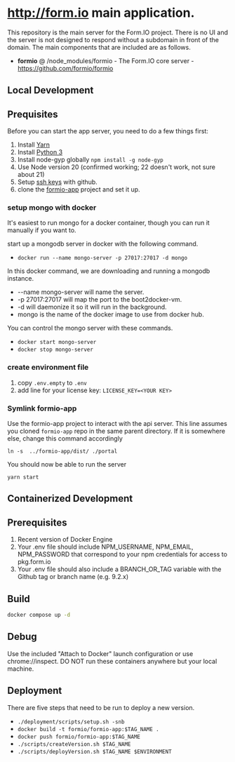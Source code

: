 http://form.io main application.
================================
This repository is the main server for the Form.IO project. There is no UI and the server is not designed to respond
without a subdomain in front of the domain. The main components that are included are as follows.

 - **formio** @ /node_modules/formio - The Form.IO core server - https://github.com/formio/formio

Local Development
------------
## Prequisites
Before you can start the app server, you need to do a few things first:
1. Install [Yarn](https://classic.yarnpkg.com/lang/en/)
2. Install [Python 3](https://www.python.org/downloads/)
3. Install node-gyp globally `npm install -g node-gyp`
4. Use Node version 20 (confirmed working; 22 doesn't work, not sure about 21)
5. Setup [ssh keys](https://docs.github.com/en/authentication/connecting-to-github-with-ssh/generating-a-new-ssh-key-and-adding-it-to-the-ssh-agent) with github.
6. clone the [formio-app](https://github.com/formio/formio-app) project and set it up.

### setup mongo with docker
It's easiest to run mongo for a docker container, though you can run it manually if you want to.

start up a mongodb server in docker with the following command.

  - ```docker run --name mongo-server -p 27017:27017 -d mongo```

In this docker command, we are downloading and running a mongodb instance.

  - --name mongo-server will name the server.
  - -p 27017:27017 will map the port to the boot2docker-vm.
  - -d will daemonize it so it will run in the background.
  - mongo is the name of the docker image to use from docker hub.

You can control the mongo server with these commands.

  - ```docker start mongo-server```
  - ```docker stop mongo-server```

### create environment file
1. copy `.env.empty` to `.env`
2. add line for your license key: `LICENSE_KEY=<YOUR KEY>`

### Symlink formio-app
Use the formio-app project to interact with the api server.  This line assumes you cloned `formio-app` repo in the same parent directory.  If it is somewhere else, change this command accordingly

```
ln -s  ../formio-app/dist/ ./portal
```

You should now be able to run the server

```
yarn start
```

Containerized Development
------------
## Prerequisites
1. Recent version of Docker Engine
2. Your .env file should include NPM_USERNAME, NPM_EMAIL, NPM_PASSWORD that correspond to your npm credentials for access to pkg.form.io
3. Your .env file should also include a BRANCH_OR_TAG variable with the Github tag or branch name (e.g. 9.2.x)

## Build
```bash
docker compose up -d
```

## Debug
Use the included "Attach to Docker" launch configuration or use chrome://inspect. DO NOT run these containers anywhere but your local machine.

Deployment
---------------
There are five steps that need to be run to deploy a new version.

  - ```./deployment/scripts/setup.sh -snb```
  - ```docker build -t formio/formio-app:$TAG_NAME .```
  - ```docker push formio/formio-app:$TAG_NAME```
  - ```./scripts/createVersion.sh $TAG_NAME```
  - ```./scripts/deployVersion.sh $TAG_NAME $ENVIRONMENT```
